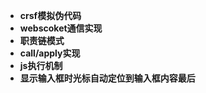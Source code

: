 * **crsf模拟伪代码**
* **webscoket通信实现**
* **职责链模式**
* **call/apply实现**
* **js执行机制**
* **显示输入框时光标自动定位到输入框内容最后**

